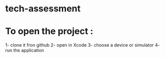# tech-assessment
# To open the project :
1- clone it fron github
2- open in Xcode
3- choose a device or simulator 
4- run the application


